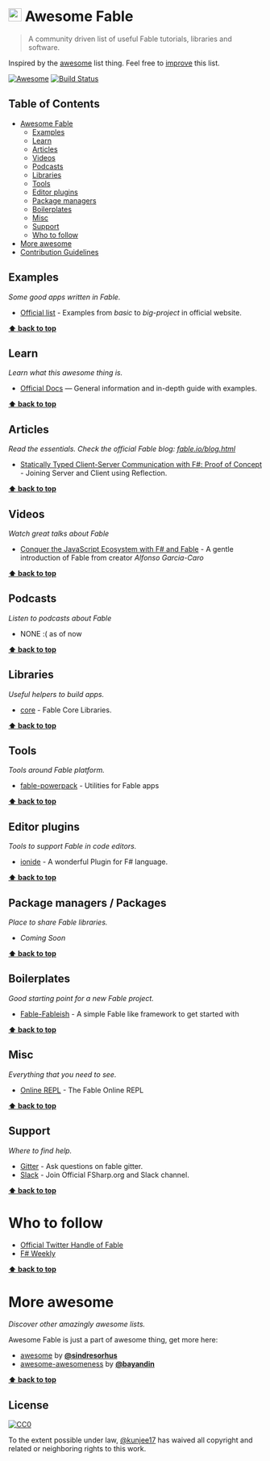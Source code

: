 # <img src="http://fsharp.org/img/logo/fsharp256.png" width="26"> Awesome Fable


> A community driven list of useful Fable tutorials, libraries and software.

Inspired by the [awesome](#more-awesome) list thing. Feel free to <a href="https://github.com/kunjee17/awesome-fable/blob/master/CONTRIBUTION.md" target="_blank">improve</a> this list.

[![Awesome](https://cdn.rawgit.com/sindresorhus/awesome/d7305f38d29fed78fa85652e3a63e154dd8e8829/media/badge.svg)](https://github.com/sindresorhus/awesome)
[![Build Status](https://travis-ci.org/kunjee17/awesome-fable.svg?branch=master)](https://travis-ci.org/kunjee17/awesome-fable)


## Table of Contents
- [Awesome Fable](#awesome-fable)
    - [Examples](#examples)
    - [Learn](#learn)
    - [Articles](#articles)
    - [Videos](#videos)
    - [Podcasts](#podcasts)
    - [Libraries](#libraries)
    - [Tools](#tools)
    - [Editor plugins](#editor-plugins)
    - [Package managers](#package-managers)
    - [Boilerplates](#boilerplates)
    - [Misc](#misc)
    - [Support](#support)
    - [Who to follow](#who-to-follow)
- [More awesome](#more-awesome)
- <a href="https://github.com/kunjee17/awesome-fable/blob/master/CONTRIBUTION.md" target="_blank">Contribution Guidelines</a>


## Examples

*Some good apps written in Fable.*

* [Official list](http://fable.io/samples.html) - Examples from _basic_ to _big-project_ in official website.

**[:arrow_up: back to top](#table-of-contents)**


## Learn

*Learn what this awesome thing is.*

* [Official Docs](http://fable.io/docs.html) — General information and in-depth guide with examples.

**[:arrow_up: back to top](#table-of-contents)**


## Articles

*Read the essentials. Check the official Fable blog: [fable.io/blog.html](http://fable.io/blog.html)*

* [Statically Typed Client-Server Communication with F#: Proof of Concept](https://medium.com/@zaid.naom/statically-typed-client-server-communication-with-f-proof-of-concept-7e52cff4a625#.upg5r1mah) - Joining Server and Client using Reflection.

**[:arrow_up: back to top](#table-of-contents)**


## Videos

*Watch great talks about Fable*

* [Conquer the JavaScript Ecosystem with F# and Fable](https://skillsmatter.com/skillscasts/9732-conquer-the-javascript-ecosystem-with-f-sharp-and-fable-audience-level-beginner) - A gentle introduction of Fable from creator _Alfonso Garcia-Caro_

**[:arrow_up: back to top](#table-of-contents)**

## Podcasts

*Listen to podcasts about Fable*

* NONE :( as of now

**[:arrow_up: back to top](#table-of-contents)**

## Libraries

*Useful helpers to build apps.*

* [core](https://github.com/Fable-lang/core) - Fable Core Libraries.

**[:arrow_up: back to top](#table-of-contents)**


## Tools

*Tools around Fable platform.*

* [fable-powerpack](https://github.com/fable-compiler/fable-powerpack) - Utilities for Fable apps


**[:arrow_up: back to top](#table-of-contents)**

## Editor plugins

*Tools to support Fable in code editors.*


* [ionide](http://ionide.io/) - A wonderful Plugin for F# language.

**[:arrow_up: back to top](#table-of-contents)**

## Package managers / Packages

*Place to share Fable libraries.*

* _Coming Soon_

**[:arrow_up: back to top](#table-of-contents)**

## Boilerplates

*Good starting point for a new Fable project.*

* [Fable-Fableish](https://github.com/fable-Fableish/Fableish) - A simple Fable like framework to get started with

**[:arrow_up: back to top](#table-of-contents)**

## Misc

*Everything that you need to see.*

* [Online REPL](http://fable.io/repl.html) - The Fable Online REPL

**[:arrow_up: back to top](#table-of-contents)**


## Support

*Where to find help.*

* [Gitter](https://gitter.im/fable-compiler/Fable) - Ask questions on fable gitter.
* [Slack](http://foundation.fsharp.org/join) - Join Official FSharp.org and Slack channel.

**[:arrow_up: back to top](#table-of-contents)**


# Who to follow

* [Official Twitter Handle of Fable](https://twitter.com/FableCompiler)
* [F# Weekly](https://sergeytihon.com/)

**[:arrow_up: back to top](#table-of-contents)**


# More awesome

*Discover other amazingly awesome lists.*

Awesome Fable is just a part of awesome thing, get more here:

- <a href="https://github.com/sindresorhus/awesome" target="_blank">awesome</a> by [**@sindresorhus**](https://github.com/sindresorhus)
- <a href="https://github.com/bayandin/awesome-awesomeness" target="_blank">awesome-awesomeness</a> by [**@bayandin**](https://github.com/bayandin)


**[:arrow_up: back to top](#table-of-contents)**


## License

[![CC0](http://i.creativecommons.org/p/zero/1.0/88x31.png)](http://creativecommons.org/publicdomain/zero/1.0/)

To the extent possible under law, [@kunjee17](https://github.com/kunjee17) has waived all copyright and related or neighboring rights to this work.
